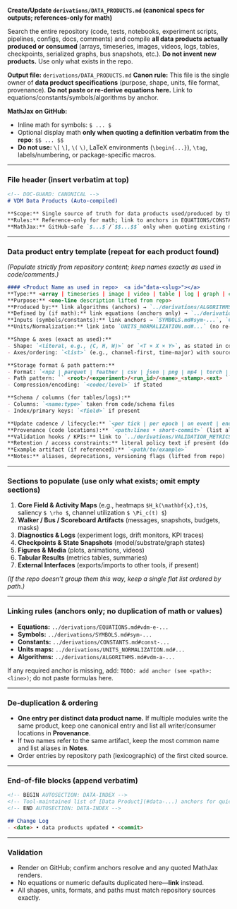 **Create/Update `derivations/DATA_PRODUCTS.md` (canonical specs for outputs; references-only for math)**

Search the entire repository (code, tests, notebooks, experiment scripts, pipelines, configs, docs, comments) and compile **all data products actually produced or consumed** (arrays, timeseries, images, videos, logs, tables, checkpoints, serialized graphs, bus snapshots, etc.). **Do not invent new products.** Use only what exists in the repo.

**Output file:** `derivations/DATA_PRODUCTS.md`
**Canon rule:** This file is the single owner of **data product specifications** (purpose, shape, units, file format, provenance). **Do not paste or re-derive equations here.** Link to equations/constants/symbols/algorithms by anchor.

**MathJax on GitHub:**

* Inline math for symbols: `$ ... $`
* Optional display math **only when quoting a definition verbatim from the repo**: `$$ ... $$`
* **Do not use:** `\[` `\]`, `\(` `\)`, LaTeX environments (`\begin{...}`), `\tag`, labels/numbering, or package-specific macros.

---

### File header (insert verbatim at top)

```markdown
<!-- DOC-GUARD: CANONICAL -->
# VDM Data Products (Auto-compiled)

**Scope:** Single source of truth for data products used/produced by this repository: purpose, shape, units, storage format, file paths, and provenance.  
**Rules:** Reference-only for math; link to anchors in EQUATIONS/CONSTANTS/SYMBOLS/UNITS/ALGORITHMS.  
**MathJax:** GitHub-safe `$...$`/`$$...$$` only when quoting existing math.
```

---

### Data product entry template (repeat for each product found)

*(Populate strictly from repository content; keep names exactly as used in code/comments.)*

```markdown
#### <Product Name as used in repo>  <a id="data-<slug>"></a>
**Type:** <array | timeseries | image | video | table | log | graph | checkpoint | other>  
**Purpose:** <one-line description lifted from repo>  
**Produced by:** link algorithms (anchors) → `../derivations/ALGORITHMS.md#vdm-a-###`  
**Defined by (if math):** link equations (anchors only) → `../derivations/EQUATIONS.md#vdm-e-###`  
**Inputs (symbols/constants):** link anchors → `SYMBOLS.md#sym-...`, `CONSTANTS.md#const-...`  
**Units/Normalization:** link into `UNITS_NORMALIZATION.md#...` (no re-explanations)

**Shape & axes (exact as used):**
- Shape: `<literal, e.g., (C, H, W)>` or `<T × X × Y>`, as stated in code/docs
- Axes/ordering: `<list>` (e.g., channel-first, time-major) with source lines

**Storage format & path pattern:**
- Format: `<npz | parquet | feather | csv | json | png | mp4 | torch | safetensors | other>`
- Path pattern: `` <root>/<experiment>/<run_id>/<name>_<stamp>.<ext> `` (quote exactly from repo)
- Compression/encoding: `<codec/level>` if stated

**Schema / columns (for tables/logs):**
- Columns: `<name:type>` taken from code/schema files
- Index/primary keys: `<field>` if present

**Update cadence / lifecycle:** `<per tick | per epoch | on event | end-of-run>`  
**Provenance (code locations):** `<path:lines • short-commit>` (list all writers/consumers)  
**Validation hooks / KPIs:** link to `../derivations/VALIDATION_METRICS.md#kpi-...`  
**Retention / access constraints:** literal policy text if present (do not invent)  
**Example artifact (if referenced):** `<path/to/example>`  
**Notes:** aliases, deprecations, versioning flags (lifted from repo)
```

---

### Sections to populate (use only what exists; omit empty sections)

1. **Core Field & Activity Maps** (e.g., heatmaps `$H_k(\mathbf{x},t)$`, saliency `$ \rho $`, channel utilization `$ \Pi_c(t) $`)
2. **Walker / Bus / Scoreboard Artifacts** (messages, snapshots, budgets, masks)
3. **Diagnostics & Logs** (experiment logs, drift monitors, KPI traces)
4. **Checkpoints & State Snapshots** (model/substrate/graph states)
5. **Figures & Media** (plots, animations, videos)
6. **Tabular Results** (metrics tables, summaries)
7. **External Interfaces** (exports/imports to other tools, if present)

*(If the repo doesn’t group them this way, keep a single flat list ordered by path.)*

---

### Linking rules (anchors only; no duplication of math or values)

* **Equations:** `../derivations/EQUATIONS.md#vdm-e-...`
* **Symbols:** `../derivations/SYMBOLS.md#sym-...`
* **Constants:** `../derivations/CONSTANTS.md#const-...`
* **Units maps:** `../derivations/UNITS_NORMALIZATION.md#...`
* **Algorithms:** `../derivations/ALGORITHMS.md#vdm-a-...`

If any required anchor is missing, add: `TODO: add anchor (see <path>:<line>)`; do not paste formulas here.

---

### De-duplication & ordering

* **One entry per distinct data product name.** If multiple modules write the same product, keep one canonical entry and list all writer/consumer locations in **Provenance**.
* If two names refer to the same artifact, keep the most common name and list aliases in **Notes**.
* Order entries by repository path (lexicographic) of the first cited source.

---

### End-of-file blocks (append verbatim)

```markdown
<!-- BEGIN AUTOSECTION: DATA-INDEX -->
<!-- Tool-maintained list of [Data Product](#data-...) anchors for quick lookup -->
<!-- END AUTOSECTION: DATA-INDEX -->

## Change Log
- <date> • data products updated • <commit>
```

---

### Validation

* Render on GitHub; confirm anchors resolve and any quoted MathJax renders.
* No equations or numeric defaults duplicated here—**link** instead.
* All shapes, units, formats, and paths must match repository sources exactly.
